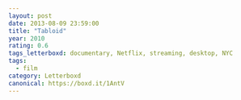 ```yaml
---
layout: post 
date: 2013-08-09 23:59:00
title: "Tabloid"
year: 2010
rating: 0.6
tags_letterboxd: documentary, Netflix, streaming, desktop, NYC
tags:
  - film
category: Letterboxd
canonical: https://boxd.it/1AntV
---
```

